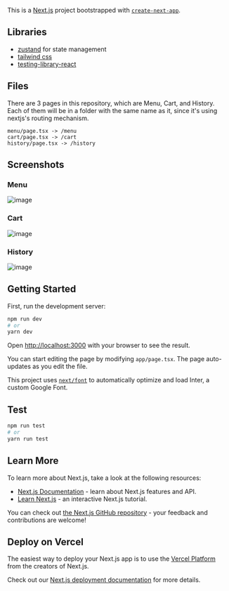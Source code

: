 This is a [Next.js](https://nextjs.org/) project bootstrapped with [`create-next-app`](https://github.com/vercel/next.js/tree/canary/packages/create-next-app).

## Libraries

- [zustand](https://github.com/pmndrs/zustand) for state management
- [tailwind css](https://tailwindcss.com/)
- [testing-library-react](https://testing-library.com/docs/react-testing-library/intro/)

## Files
There are 3 pages in this repository, which are Menu, Cart, and History. 
Each of them will be in a folder with the same name as it, since it's using nextjs's routing mechanism.
```
menu/page.tsx -> /menu
cart/page.tsx -> /cart
history/page.tsx -> /history
```

## Screenshots
### Menu
![image](https://github.com/ChihHaoYang/order-system-icl/assets/5263586/4d3fd69e-dc8d-4ef6-8e82-10460115dd5d)

### Cart
![image](https://github.com/ChihHaoYang/order-system-icl/assets/5263586/6a187248-006e-46e1-ad96-5c804a73275a)

### History
![image](https://github.com/ChihHaoYang/order-system-icl/assets/5263586/4f1af5ec-6225-424d-887f-d41ae9fe9207)


## Getting Started

First, run the development server:

```bash
npm run dev
# or
yarn dev
```

Open [http://localhost:3000](http://localhost:3000) with your browser to see the result.

You can start editing the page by modifying `app/page.tsx`. The page auto-updates as you edit the file.

This project uses [`next/font`](https://nextjs.org/docs/basic-features/font-optimization) to automatically optimize and load Inter, a custom Google Font.

## Test

```bash
npm run test
# or
yarn run test
```

## Learn More

To learn more about Next.js, take a look at the following resources:

- [Next.js Documentation](https://nextjs.org/docs) - learn about Next.js features and API.
- [Learn Next.js](https://nextjs.org/learn) - an interactive Next.js tutorial.

You can check out [the Next.js GitHub repository](https://github.com/vercel/next.js/) - your feedback and contributions are welcome!

## Deploy on Vercel

The easiest way to deploy your Next.js app is to use the [Vercel Platform](https://vercel.com/new?utm_medium=default-template&filter=next.js&utm_source=create-next-app&utm_campaign=create-next-app-readme) from the creators of Next.js.

Check out our [Next.js deployment documentation](https://nextjs.org/docs/deployment) for more details.

